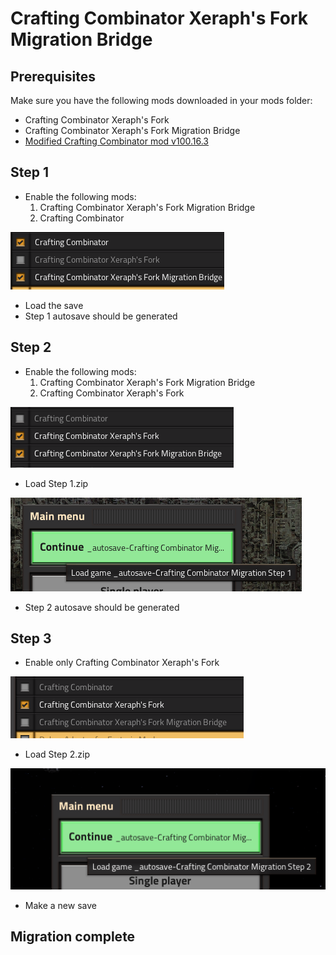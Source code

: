 # Crafting Combinator Xeraph's Fork Migration Bridge
## Prerequisites
Make sure you have the following mods downloaded in your mods folder:
- Crafting Combinator Xeraph's Fork
- Crafting Combinator Xeraph's Fork Migration Bridge
- [Modified Crafting Combinator mod v100.16.3](crafting_combinator_100.16.3.zip)

## Step 1
- Enable the following mods:
  1. Crafting Combinator Xeraph's Fork Migration Bridge
  2. Crafting Combinator

![Step 1](img/step%201.PNG)

- Load the save
- Step 1 autosave should be generated

## Step 2
- Enable the following mods:
  1. Crafting Combinator Xeraph's Fork Migration Bridge
  2. Crafting Combinator Xeraph's Fork

![Step 2a](img/step%202a.PNG)

- Load Step 1.zip

![Step 2b](img/step%202b.PNG)

- Step 2 autosave should be generated

## Step 3
- Enable only Crafting Combinator Xeraph's Fork

![Step 3a](img/step%203a.PNG)

- Load Step 2.zip

![Step 3b](img/step%203b.PNG)

- Make a new save

## Migration complete
